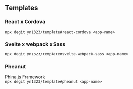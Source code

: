 ## Templates


### React x Cordova
`npx degit yn1323/template#react-cordova <app-name>`

### Svelte x webpack x Sass
`npx degit yn1323/template#svelte-webpack-sass <app-name>`

### Pheanut
Phina.js Framework  
`npx degit yn1323/template#pheanut <app-name>`
